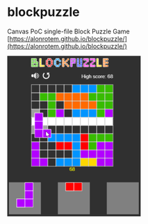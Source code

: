 # blockpuzzle

Canvas PoC single-file Block Puzzle Game
[https://alonrotem.github.io/blockpuzzle/](https://alonrotem.github.io/blockpuzzle/)

![Main screen](https://raw.githubusercontent.com/alonrotem/blockpuzzle/main/Screenshots/main.png)
